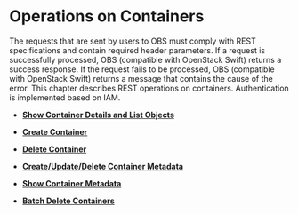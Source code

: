 # Operations on Containers<a name="obs_03_0028"></a>

The requests that are sent by users to OBS must comply with REST specifications and contain required header parameters. If a request is successfully processed, OBS \(compatible with OpenStack Swift\) returns a success response. If the request fails to be processed, OBS \(compatible with OpenStack Swift\) returns a message that contains the cause of the error. This chapter describes REST operations on containers. Authentication is implemented based on IAM.

-   **[Show Container Details and List Objects](show-container-details-and-list-objects.md)**  

-   **[Create Container](create-container.md)**  

-   **[Delete Container](delete-container.md)**  

-   **[Create/Update/Delete Container Metadata](create-update-delete-container-metadata.md)**  

-   **[Show Container Metadata](show-container-metadata.md)**  

-   **[Batch Delete Containers](batch-delete-containers.md)**  



